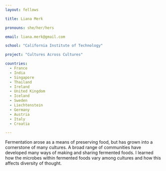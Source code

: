 ```yaml
---
layout: fellows

title: Liana Merk

pronouns: she/her/hers

email: liana.merk@gmail.com 

school: "California Institute of Technology"

project: "Cultures Across Cultures"

countries:
  - France
  - India
  - Singapore
  - Thailand
  - Ireland
  - United Kingdom
  - Iceland
  - Sweden
  - Liechtenstein
  - Germany
  - Austria
  - Italy
  - Croatia

---
```


Fermentation arose as a means of preserving food, but has grown into a cornerstone of many cultures. A broad range of communities have developed many ways of making and sharing fermented foods. I learned how the microbes within fermented foods vary among cultures and how this affects diversity of thought.